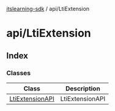 [itslearning-sdk](../../modules.md) / api/LtiExtension

# api/LtiExtension

## Index

### Classes

| Class | Description |
| ------ | ------ |
| [LtiExtensionAPI](classes/LtiExtensionAPI.md) | LtiExtensionAPI |
